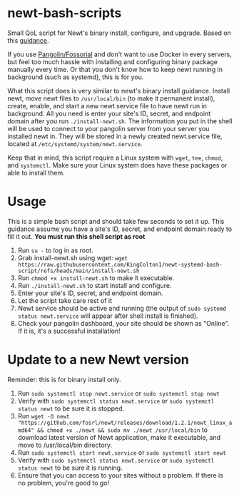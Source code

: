 # newt-bash-scripts
Small QoL script for Newt's binary install, configure, and upgrade. Based on this [guidance](https://docs.fossorial.io/Newt/install).

If you use [Pangolin/Fossorial](https://github.com/fosrl/pangolin) and don't want to use Docker in every servers, but feel too much hassle with installing and configuring binary package manually every time. Or that you don't know how to keep newt running in background (such as systemd), this is for you.

What this script does is very similar to newt's binary install guidance. Install newt, move newt files to `/usr/local/bin` (to make it permanent install), create, enable, and start a new newt.service file to have newt run in background. All you need is enter your site's ID, secret, and endpoint domain after you run `./install-newt.sh`. The information you put in the shell will be used to connect to your pangolin server from your server you installed newt in. They will be stored in a newly created newt.service file, located at `/etc/systemd/system/newt.service`.

Keep that in mind, this script require a Linux system with `wget`, `tee`, `chmod`, and `systemctl`. Make sure your Linux system does have these packages or able to install them.

# Usage
This is a simple bash script and should take few seconds to set it up. This guidance assume you have a site's ID, secret, and endpoint domain ready to fill it out. **You must run this shell script as root**
1. Run `su -` to log in as root.
2. Grab install-newt.sh using wget: `wget https://raw.githubusercontent.com/KingColton1/newt-systemd-bash-script/refs/heads/main/install-newt.sh`
3. Run `chmod +x install-newt.sh` to make it executable.
4. Run `./install-newt.sh` to start install and configure.
5. Enter your site's ID, secret, and endpoint domain.
6. Let the script take care rest of it
7. Newt service should be active and running (the output of `sudo systemd status newt.service` will appear after shell install is finished).
8. Check your pangolin dashboard, your site should be shown as "Online". If it is, it's a successful installation!

# Update to a new Newt version
Reminder: this is for binary install only.
1. Run `sudo systemctl stop newt.service` or `sudo systemctl stop newt`
2. Verify with `sudo systemctl status newt.service` or `sudo systemctl status newt` to be sure it is stopped.
3. Run `wget -O newt "https://github.com/fosrl/newt/releases/download/1.2.1/newt_linux_amd64" && chmod +x ./newt && sudo mv ./newt /usr/local/bin` to download latest version of Newt application, make it executable, and move to /usr/local/bin directory.
4. Run `sudo systemctl start newt.service` or `sudo systemctl start newt`
5. Verify with `sudo systemctl status newt.service` or `sudo systemctl status newt` to be sure it is running.
6. Ensure that you can access to your sites without a problem. If there is no problem, you're good to go!
